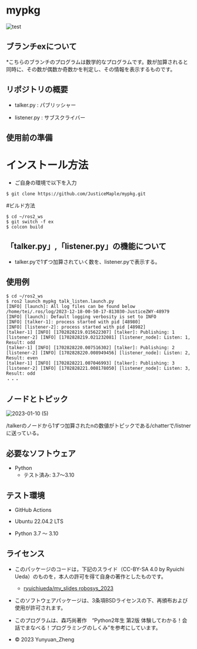 # mypkg
![test](https://github.com/JusticeMaple/mypkg/actions/workflows/test.yml/badge.svg)

## ブランチexについて

*こちらのブランチのプログラムは数学的なプログラムです。数が加算されると同時に、その数が偶数か奇数かを判定し、その情報を表示するものです。


## リポジトリの概要

* talker.py : パブリッシャー

* listener.py : サブスクライバー

## 使用前の準備
# インストール方法

* ご自身の環境で以下を入力

```
$ git clone https://github.com/JusticeMaple/mypkg.git
```
#ビルド方法
```
$ cd ~/ros2_ws
$ git switch -f ex
$ colcon build
```
## 「talker.py」,「listener.py」の機能について
* talker.pyで1ずつ加算されていく数を、listener.pyで表示する。

## 使用例
```
$ cd ~/ros2_ws
$ ros2 launch mypkg talk_listen.launch.py
[INFO] [launch]: All log files can be found below /home/tei/.ros/log/2023-12-18-00-50-17-813030-JusticeZWY-48979
[INFO] [launch]: Default logging verbosity is set to INFO
[INFO] [talker-1]: process started with pid [48980]
[INFO] [listener-2]: process started with pid [48982]
[talker-1] [INFO] [1702828219.015622307] [talker]: Publishing: 1
[listener-2] [INFO] [1702828219.021232081] [listener_node]: Listen: 1, Result: odd
[talker-1] [INFO] [1702828220.007516302] [talker]: Publishing: 2
[listener-2] [INFO] [1702828220.008949456] [listener_node]: Listen: 2, Result: even
[talker-1] [INFO] [1702828221.007046993] [talker]: Publishing: 3
[listener-2] [INFO] [1702828221.008178050] [listener_node]: Listen: 3, Result: odd
・・・
```
## ノードとトピック
![2023-01-10 (5)](https://user-images.githubusercontent.com/115678618/211739868-ae299d5b-54cb-4f40-8130-aae515fd8d83.png)

/talkerのノードから1ずつ加算されたnの数値がトピックである/chatterで/listnerに送っている。

## 必要なソフトウェア

* Python
    * テスト済み: 3.7〜3.10

## テスト環境

* GitHub Actions

* Ubuntu 22.04.2 LTS

* Python 3.7 ～ 3.10


## ライセンス

* このパッケージのコードは，下記のスライド（CC-BY-SA 4.0 by Ryuichi Ueda）のものを，本人の許可を得て自身の著作としたものです。
  * [ryuichiueda/my_slides robosys_2023](https://github.com/ryuichiueda/my_slides/tree/master/robosys_2022)

* このソフトウェアパッケージは、3条項BSDライセンスの下、再頒布および使用が許可されます。

* このプログラムは、森巧尚著作　“Python2年生 第2版 体験してわかる！会話でまなべる！プログラミングのしくみ”を参考にしています。

* © 2023 Yunyuan_Zheng
